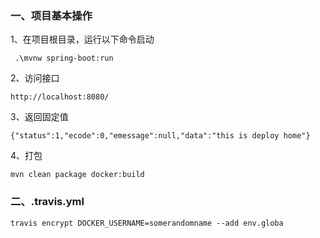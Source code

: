 ### 一、项目基本操作
1、在项目根目录，运行以下命令启动

```
 .\mvnw spring-boot:run
```

2、访问接口

```
http://localhost:8080/
```

3、返回固定值

```
{"status":1,"ecode":0,"emessage":null,"data":"this is deploy home"}
```

4、打包
```
mvn clean package docker:build
```

### 二、.travis.yml
```
travis encrypt DOCKER_USERNAME=somerandomname --add env.globa
```